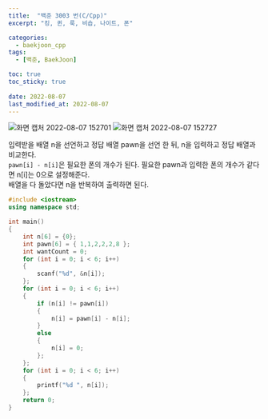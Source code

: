 ```yaml
---
title:  "백준 3003 번(C/Cpp)"
excerpt: "킹, 퀸, 룩, 비숍, 나이트, 폰"

categories:
  - baekjoon_cpp
tags:
  - [백준, BaekJoon]

toc: true
toc_sticky: true
 
date: 2022-08-07
last_modified_at: 2022-08-07
---
```


![화면 캡처 2022-08-07 152701](https://user-images.githubusercontent.com/106606698/183278242-f4a4be4d-b20f-4696-a9ef-c13317a1ba4f.png)
![화면 캡처 2022-08-07 152727](https://user-images.githubusercontent.com/106606698/183278244-a116d34a-5f42-4449-8e5f-309d65fa542e.png)
 
입력받을 배열 n을 선언하고 정답 배열 pawn을 선언 한 뒤, n을 입력하고 정답 배열과 비교한다.  
`pawn[i] - n[i]`은 필요한 폰의 개수가 된다. 필요한 pawn과 입력한 폰의 개수가 같다면 n[i]는 0으로 설정해준다.  
배열을 다 돌았다면 n을 반복하여 출력하면 된다.  

```c++
#include <iostream>
using namespace std;

int main() 
{
	int n[6] = {0};
	int pawn[6] = { 1,1,2,2,2,8 };
	int wantCount = 0;
	for (int i = 0; i < 6; i++)
	{
		scanf("%d", &n[i]);
	};	
	for (int i = 0; i < 6; i++)
	{
		if (n[i] != pawn[i])
		{
			n[i] = pawn[i] - n[i];
		}
		else
		{
			n[i] = 0;
		};
	};
	for (int i = 0; i < 6; i++)
	{
		printf("%d ", n[i]);
	};
	return 0;
}
```  